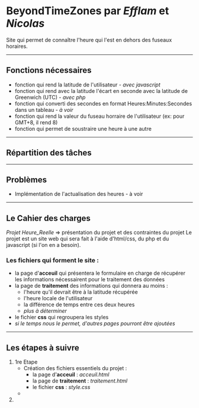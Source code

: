 # BeyondTimeZones par ***Efflam*** et ***Nicolas***
Site qui permet de connaître l'heure qui l'est en dehors des fuseaux horaires.
___
## Fonctions nécessaires
- fonction qui rend la latitude de l'utilisateur - *avec javascript*
- fonction qui rend avec la latitude l'écart en seconde avec la latitude de Greenwich (UTC) - *avec php*
- fonction qui converti des secondes en format Heures:Minutes:Secondes dans un tableau - *à voir*
- fonction qui rend la valeur du fuseau horraire de l'utilisateur (ex: pour GMT+8, il rend 8) 
- fonction qui permet de soustraire une heure à une autre
___
## Répartition des tâches

___
## Problèmes
- Implémentation de l'actualisation des heures - à voir
___
## Le Cahier des charges
*Projet Heure_Reelle* => présentation du projet et des contraintes du projet
Le projet est un site web qui sera fait à l'aide d'html/css, du php et du javascript (si l'on en a besoin).
### Les fichiers qui forment le site :
  - la page d'**acceuil** qui présentera le formulaire en charge de récupérer les informations nécessairent pour le traitement des données
  - la page de **traitement** des informations qui donnera au moins :
    - l'heure qu'il devrait être à la latitude récupérée
    - l'heure locale de l'utilisateur
    - la différence de temps entre ces deux heures
    - *plus à déterminer*
  - le fichier **css** qui regroupera les styles 
  - *si le temps nous le permet, d'autres pages pourront être ajoutées*
___
## Les étapes à suivre
1. 1re Etape
   - Création des fichiers essentiels du projet :
     - la page d'**acceuil** : *acceuil.html*
     - la page de **traitement** : *traitement.html*
     - le fichier **css** : *style.css*
   - 
2.
